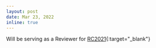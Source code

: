 ```yaml
---
layout: post
date: Mar 23, 2022
inline: true
---
```

Will be serving as a Reviewer for [RC2021](https://paperswithcode.com/rc2021){:target="_blank"}